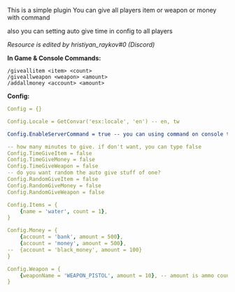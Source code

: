 This is a simple plugin
You can give all players item or weapon or money with command

also you can setting auto give time in config to all players

*Resource is edited by hristiyan_raykov#0 (Discord)*

**In Game & Console Commands:**
```
/giveallitem <item> <count>
/giveallweapon <weapon> <amount>
/addallmoney <account> <amount>
```


**Config:**
```yaml
Config = {}

Config.Locale = GetConvar('esx:locale', 'en') -- en, tw

Config.EnableServerCommand = true -- you can using command on console to give. but command prefix need changed to "_", example: _giveallitem, _giveallweapon, _addallmoney

-- how many minutes to give. if don't want, you can type false
Config.TimeGiveItem = false
Config.TimeGiveMoney = false
Config.TimeGiveWeapon = false
-- do you want random the auto give stuff of one?
Config.RandomGiveItem = false
Config.RandomGiveMoney = false
Config.RandomGiveWeapon = false

Config.Items = {
	{name = 'water', count = 1},
}

Config.Money = {
	{account = 'bank', amount = 500},
 	{account = 'money', amount = 500},
--	{account = 'black_money', amount = 100}
}

Config.Weapon = {
	{weaponName = 'WEAPON_PISTOL', amount = 10}, -- amount is ammo count
}
```
